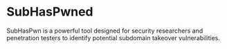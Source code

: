 # SubHasPwned
SubHasPwn is a powerful tool designed for security researchers and penetration testers to identify potential subdomain takeover vulnerabilities.
